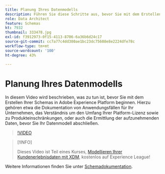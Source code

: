 ```yaml
---
title: Planung Ihres Datenmodells
description: Führen Sie diese Schritte aus, bevor Sie mit dem Erstellen Ihrer Schemas in Adobe Experience Platform beginnen.
role: Data Architect
feature: Schemas
kt: 7932
thumbnail: 333478.jpg
exl-id: f3912973-0f15-4113-8706-6a36b6d24c17
source-git-commit: cc7a77c4dd380ae1bc23dc75608e8e2224dfe78c
workflow-type: tm+mt
source-wordcount: '100'
ht-degree: 43%

---
```


# Planung Ihres Datenmodells

In diesem Video wird beschrieben, was zu tun ist, bevor Sie mit dem Erstellen Ihrer Schemas in Adobe Experience Platform beginnen. Hierzu gehören etwa die Dokumentation von Anwendungsfällen für Ihr Unternehmen, das Verständnis um den Umfang Ihrer Platform-Lizenz sowie zu Produkteinschränkungen, oder auch die Ermittlung der aufzunehmenden Daten, bevor Sie Ihr Datenmodell abschließen.

>[!VIDEO](https://video.tv.adobe.com/v/333478?quality=12&learn=on)

>[!INFO]
>
> Dieses Video ist Teil eines Kurses, [Modellieren Ihrer Kundenerlebnisdaten mit XDM](https://experienceleague.adobe.com/?recommended=ExperiencePlatform-D-1-2021.1.xdm), kostenlos auf Experience League!

Weitere Informationen finden Sie unter [Schemadokumentation](https://experienceleague.adobe.com/docs/experience-platform/xdm/home.html?lang=de).
